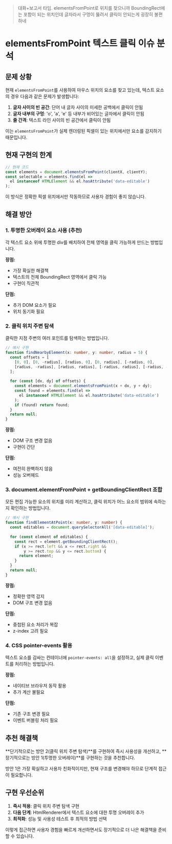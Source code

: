 > 대화+보고서 타임. elementsFromPoint로 위치를 찾으니까 BoundingRect에는 포함이 되는 위치인데 글자라서 구멍이 뚫려서 클릭이 안되는게 굉장히 불편하네

# elementsFromPoint 텍스트 클릭 이슈 분석

## 문제 상황

현재 `elementsFromPoint`를 사용하여 마우스 위치의 요소를 찾고 있는데, 텍스트 요소의 경우 다음과 같은 문제가 발생합니다:

1. **글자 사이의 빈 공간**: 단어 내 글자 사이의 미세한 공백에서 클릭이 안됨
2. **글자 내부의 구멍**: 'o', 'a', 'e' 등 내부가 비어있는 글자에서 클릭이 안됨
3. **줄 간격**: 텍스트 라인 사이의 빈 공간에서 클릭이 안됨

이는 `elementsFromPoint`가 실제 렌더링된 픽셀이 있는 위치에서만 요소를 감지하기 때문입니다.

## 현재 구현의 한계

```typescript
// 현재 코드
const elements = document.elementsFromPoint(clientX, clientY);
const selectable = elements.find(el => 
  el instanceof HTMLElement && el.hasAttribute('data-editable')
);
```

이 방식은 정확한 픽셀 위치에서만 작동하므로 사용자 경험이 좋지 않습니다.

## 해결 방안

### 1. 투명한 오버레이 요소 사용 (추천)

각 텍스트 요소 위에 투명한 div를 배치하여 전체 영역을 클릭 가능하게 만드는 방법입니다.

**장점:**
- 가장 확실한 해결책
- 텍스트의 전체 BoundingRect 영역에서 클릭 가능
- 구현이 직관적

**단점:**
- 추가 DOM 요소가 필요
- 위치 동기화 필요

### 2. 클릭 위치 주변 탐색

클릭한 지점 주변의 여러 포인트를 탐색하는 방법입니다.

```typescript
// 예시 구현
function findNearbyElement(x: number, y: number, radius = 5) {
  const offsets = [
    [0, 0], [0, -radius], [radius, 0], [0, radius], [-radius, 0],
    [radius, -radius], [radius, radius], [-radius, radius], [-radius, -radius]
  ];
  
  for (const [dx, dy] of offsets) {
    const elements = document.elementsFromPoint(x + dx, y + dy);
    const found = elements.find(el => 
      el instanceof HTMLElement && el.hasAttribute('data-editable')
    );
    if (found) return found;
  }
  return null;
}
```

**장점:**
- DOM 구조 변경 없음
- 구현이 간단

**단점:**
- 여전히 완벽하지 않음
- 성능 오버헤드

### 3. document.elementFromPoint + getBoundingClientRect 조합

모든 편집 가능한 요소의 위치를 미리 계산하고, 클릭 위치가 어느 요소의 범위에 속하는지 확인하는 방법입니다.

```typescript
// 예시 구현
function findElementAtPoint(x: number, y: number) {
  const editables = document.querySelectorAll('[data-editable]');
  
  for (const element of editables) {
    const rect = element.getBoundingClientRect();
    if (x >= rect.left && x <= rect.right && 
        y >= rect.top && y <= rect.bottom) {
      return element;
    }
  }
  return null;
}
```

**장점:**
- 정확한 영역 감지
- DOM 구조 변경 없음

**단점:**
- 중첩된 요소 처리가 복잡
- z-index 고려 필요

### 4. CSS pointer-events 활용

텍스트 요소를 감싸는 컨테이너에 `pointer-events: all`을 설정하고, 실제 클릭 이벤트를 처리하는 방법입니다.

**장점:**
- 네이티브 브라우저 동작 활용
- 추가 계산 불필요

**단점:**
- 기존 구조 변경 필요
- 이벤트 버블링 처리 필요

## 추천 해결책

**단기적으로는 방안 2(클릭 위치 주변 탐색)**를 구현하여 즉시 사용성을 개선하고, **장기적으로는 방안 1(투명한 오버레이)**를 구현하는 것을 추천합니다.

방안 1은 가장 확실하고 사용자 친화적이지만, 현재 구조를 변경해야 하므로 단계적 접근이 필요합니다.

## 구현 우선순위

1. **즉시 적용**: 클릭 위치 주변 탐색 구현
2. **다음 단계**: HtmlRenderer에서 텍스트 요소에 대한 투명 오버레이 추가
3. **최적화**: 성능 및 사용성 테스트 후 최적의 방법 선택

이렇게 접근하면 사용자 경험을 빠르게 개선하면서도 장기적으로 더 나은 해결책을 준비할 수 있습니다.